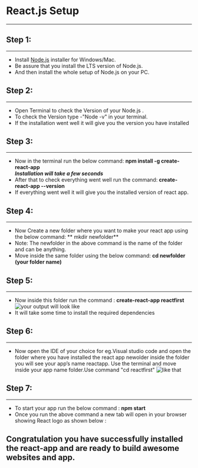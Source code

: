 # React.js Setup 
-------

## Step 1:
------
* Install [Node.js](https://nodejs.org/en/download/) installer for Windows/Mac.
* Be assure that you install the LTS version of Node.js.
* And then install the whole setup of Node.js on your PC.

## Step 2:
-----
* Open Terminal to check the Version of your Node.js .
* To check the Version type -"Node -v" in your terminal.
* If the installation went well it will give you the version you have installed  

## Step 3:
------
* Now in the terminal run the below command: 
  **npm install -g create-react-app**  
***Installation will take a few seconds***
* After that to check everything  went well run the command:
  **create-react-app --version**
* If everything went well it will give you the installed version of react app.
 
## Step 4:
------
* Now Create a new folder where you want to make your react app using the below command: 
  ** mkdir newfolder**
* Note: The newfolder in the above command is the name of the folder and can be anything.
* Move inside the same folder using the below command:
 **cd newfolder (your folder name)**

## Step 5:
-------
* Now inside this folder run the command :
  **create-react-app reactfirst**
![your output will look like](https://media.geeksforgeeks.org/wp-content/uploads/20211015201442/immgg.jpg)
* It will take some time to install the required dependencies

## Step 6:
------
* Now open the IDE of your choice for eg.Visual studio code and open the folder where you have installed 
  the react app newolder inside the folder you will see your app’s name reactapp. Use the terminal and move  
  inside your app name folder.Use command "cd reactfirst"
![like that](https://media.geeksforgeeks.org/wp-content/uploads/20211015203027/img75.jpg)

## Step 7:
--------
* To start your app run the below command :
  **npm start** 
* Once you run the above command a new tab will open in your browser showing React logo as shown below :

## Congratulation you have successfully installed the react-app and are ready to build awesome websites and app. 





